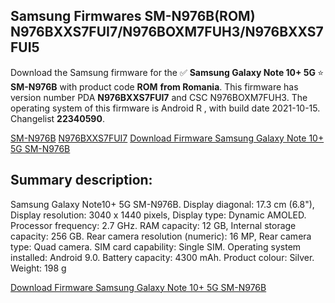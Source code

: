 <h2>Samsung Firmwares SM-N976B(ROM) N976BXXS7FUI7/N976BOXM7FUH3/N976BXXS7FUI5</h2>
Download the Samsung firmware for the ✅ <strong>Samsung Galaxy Note 10+ 5G </strong> ⭐ <strong>SM-N976B</strong> with product code <strong>ROM</strong> <strong> from Romania</strong>. This firmware has version number PDA <strong>N976BXXS7FUI7</strong> and CSC N976BOXM7FUH3. The operating system of this firmware is Android R , with build date 2021-10-15. Changelist <strong>22340590</strong>.


[SM-N976B](https://samfirm.shop/samsung/model/SM-N976B)
[N976BXXS7FUI7](https://samfirm.shop/samsung/pda/N976BXXS7FUI7)
[Download Firmware Samsung Galaxy Note 10+ 5G SM-N976B](https://samfirm.shop/samsung/firmware/465302)
<h2>Summary description:</h2>
<p>Samsung Galaxy Note10+ 5G SM-N976B. Display diagonal: 17.3 cm (6.8"), Display resolution: 3040 x 1440 pixels, Display type: Dynamic AMOLED. Processor frequency: 2.7 GHz. RAM capacity: 12 GB, Internal storage capacity: 256 GB. Rear camera resolution (numeric): 16 MP, Rear camera type: Quad camera. SIM card capability: Single SIM. Operating system installed: Android 9.0. Battery capacity: 4300 mAh. Product colour: Silver. Weight: 198 g</p>


[Download Firmware Samsung Galaxy Note 10+ 5G SM-N976B](https://samfirm.shop/samsung/firmware/465302)
